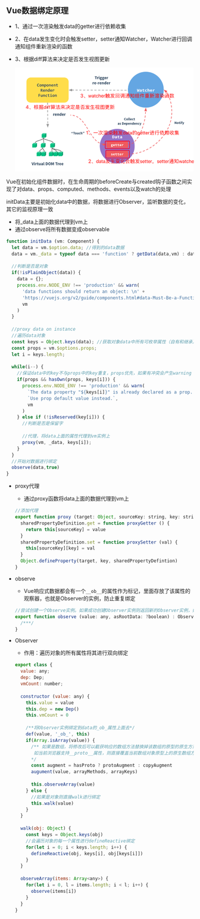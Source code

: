 ## Vue数据绑定原理

- 1、通过一次渲染触发data的getter进行依赖收集

- 2、在data发生变化时会触发setter，setter通知Watcher，Watcher进行回调通知组件重新渲染的函数

- 3、根据diff算法来决定是否发生视图更新

  ![vue响应式原理](./vue响应式原理.png)

Vue在初始化组件数据时，在生命周期的beforeCreate与created钩子函数之间实现了对data、props、computed、methods、events以及watch的处理



initData主要是初始化data中的数据，将数据进行Observer，监听数据的变化，其它的监视原理一致

- 将_data上面的数据代理到vm上
- 通过observe将所有数据变成observable

```js
function initData (vm: Component) {
  let data = vm.$option.data; //得到的data数据
  data = vm._data = typeof data === 'function' ? getData(data,vm) : data || {};
  
  //判断是否是对象
  if(!isPlainObject(data)) {
    data = {};
    process.env.NODE_ENV !== 'production' && warn(
      'data functions should return an object: \n' + 
      'https://vuejs.org/v2/guide/components.html#data-Must-Be-a-Function',
      vm
    )
  }
  
  //proxy data on instance
  //遍历data对象
  const keys = Object.keys(data); //获取对象data中所有可枚举属性（自有和继承）
  const props = vm.$options.props;
  let i = keys.length;
  
  while(i--) {
    //保证data中的key不与props中的key重复，props优先，如果有冲突会产生warning
    if(props && hasOwn(props, keys[i])) {
      process.env.NODE_ENV !== 'production' && warn(
        `The data property "${keys[i]}" is already declared as a prop. ` +
        `Use prop default value instead.`,
        vm
      )
    } else if (!isReserved(key[i])) {
      //判断是否是保留字
      
      //代理，将data上面的属性代理到vm实例上
      proxy(vm, _data, keys[i]);
    }
  }
  //开始对数据进行绑定
  observe(data,true)
}
```



- proxy代理

  - 通过proxy函数将data上面的数据代理到vm上

  ```js
  //添加代理
  export function proxy (target: Object, sourceKey: string, key: string) {
    sharedPropertyDefinition.get = function proxyGetter () {
      return this[sourceKey] = value
    }
    sharedPropertyDefinition.set = function proxySetter (val) {
      this[sourceKey][key] = val
    }
    Object.defineProperty(target, key, sharedPropertyDefintion)
  }
  ```

- observe

  - Vue响应式数据都会有一个`__ob__`的属性作为标记，里面存放了该属性的观察器，也就是Observer的实例，防止重复绑定

  ```js
  //尝试创建一个Observe实例。如果成功创建Observer实例则返回新的Observer实例，如果已有Observer实例则返回现有实例
  export function observe (value: any, asRootData: ?boolean) : Observer | void {
    /***/
  }
  ```

- Observer

  - 作用：遍历对象的所有属性将其进行双向绑定

  ```js
  export class {
    value: any;
    dep: Dep;
    vmCount: number;
    
    constructor (value: any) {
      this.value = value
      this.dep = new Dep()
      this.vmCount = 0
      
      /**将Observer实例绑定到data的_ob_属性上面去*/
      def(value, '_ob_', this)
      if(Array.isArray(value)) {
        /** 如果是数组，将修改后可以截获响应的数组方法替换掉该数组的原型的原生方法，达到监听数据变化响应的效果
         如当前浏览器支持__proto__属性，则直接覆盖当前数组对象原型上的原生数组方法，如果不支持该属性，则直接覆盖数组对象的原型
        */
        const augment = hasProto ? protoAugment : copyAugment
        augument(value, arrayMethods, arrayKeys)
        
        this.observeArray(value)
      } else {
        //如果是对象则直接walk进行绑定
        this.walk(value)
      }
    }
    
    walk(obj: Object) {
      const keys = Object.keys(obj)
      //会遍历对象的每一个属性进行defineReactive绑定
      for(let i = 0; i < keys.length; i++) {
        defineReactive(obj, keys[i], obj[keys[i]])
      }
    }
    
    observeArray(items: Array<any>) {
      for(let i = 0, l = items.length; i < l; i++) {
        observe(items[i])
      }
    }
  }
  ```

  